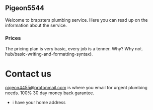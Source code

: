 ## Pigeon5544

Welcome to brapsters plumbing service.
Here you can read up on the information about the service.

### Prices

The pricing plan is very basic, every job is a tenner.
Why?
Why not.
hub/basic-writing-and-formatting-syntax).

# Contact us

pigeon4455@protonmail.com is where you email for urgent plumbing needs.
100% 30 day money back garantee.

+ i have your home address
